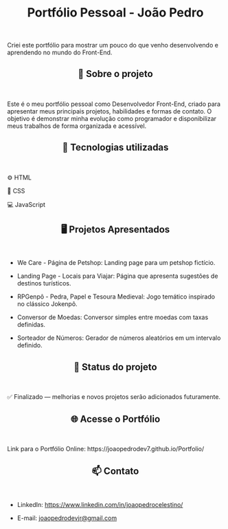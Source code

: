 <h1 align = "center">Portfólio Pessoal - João Pedro</h1>
<br>
<p>
Criei este portfólio para mostrar um pouco do que venho desenvolvendo e aprendendo no mundo do Front-End.
</p>

<h2 align = "center">📖  Sobre o projeto</h2>
<br>
<p>
Este é o meu portfólio pessoal como Desenvolvedor Front-End, criado para apresentar meus principais projetos, habilidades e formas de contato.
O objetivo é demonstrar minha evolução como programador e disponibilizar meus trabalhos de forma organizada e acessível.
</p>

<h2 align = "center">🚀 Tecnologias utilizadas</h2>
<br>
<p>
⚙ HTML

🎨 CSS

💻 JavaScript
</p>

<h2 align = "center">🖥 Projetos Apresentados</h2>
<br>
<p>
  
- We Care - Página de Petshop: Landing page para um petshop fictício.
  
- Landing Page - Locais para Viajar: Página que apresenta sugestões de destinos turísticos.
  
- RPGenpô - Pedra, Papel e Tesoura Medieval: Jogo temático inspirado no clássico Jokenpô.
  
- Conversor de Moedas: Conversor simples entre moedas com taxas definidas.
  
- Sorteador de Números: Gerador de números aleatórios em um intervalo definido.
  
</p>

<h2 align = "center">📌 Status do projeto</h2>
<br>
<p>
✅ Finalizado — melhorias e novos projetos serão adicionados futuramente.
</p>

<h2 align = "center">🌐 Acesse o Portfólio</h2>
<br>
<p>
Link para o Portfólio Online: https://joaopedrodev7.github.io/Portfolio/
</p>

<h2 align = "center"> 📫 Contato</h2>
<br>
<p>
  
- LinkedIn: https://www.linkedin.com/in/joaopedrocelestino/
  
- E-mail: joaopedrodevjr@gmail.com
</p>
